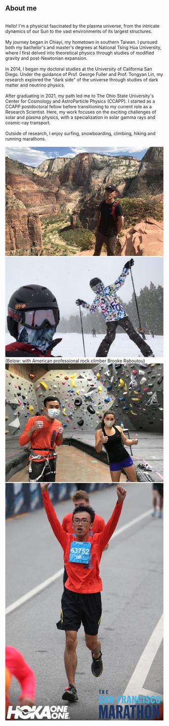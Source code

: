 ## About me
<br/>
Hello! I'm a physicist fascinated by the plasma universe, from the intricate dynamics of our Sun to the vast environments of its largest structures.
<br/><br/>
My journey began in Chiayi, my hometown in southern Taiwan. I pursued both my bachelor's and master's degrees at National Tsing Hua University, where I first delved into theoretical physics through studies of modified gravity and post-Newtonian expansion.
<br/><br/>
In 2014, I began my doctoral studies at the University of California San Diego. Under the guidance of Prof. George Fuller and Prof. Tongyan Lin, my research explored the "dark side" of the universe through studies of dark matter and neutrino physics.
<br/><br/>
After graduating in 2021, my path led me to The Ohio State University's Center for Cosmology and AstroParticle Physics (CCAPP). I started as a CCAPP postdoctoral fellow before transitioning to my current role as a Research Scientist. Here, my work focuses on the exciting challenges of solar and plasma physics, with a specialization in solar gamma rays and cosmic-ray transport.
<br/><br/>
Outside of research, I enjoy surfing, snowboarding, climbing, hiking and running marathons.
<br/><br/>
<img src="images/zion.jpg" width = "500"> 
<img src="images/snowboarding.jpg" width = "500"> 
<br/>
(Below: with American professional rock climber Brooke Raboutou)<br/>
<img src="images/with_Raboutou.jpg" width = "500"> 
<img src="images/half_marathon.JPG" width = "500">
